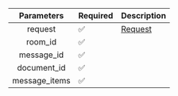 |  Parameters   | Required           | Description           |
|:-------------:|--------------------|-----------------------|
|    request    | :white_check_mark: | [Request](Request.md) |
|    room_id    | :white_check_mark: |                       |
|  message_id   | :white_check_mark: |                       |
|  document_id  | :white_check_mark: |                       |
| message_items | :white_check_mark: |                       |